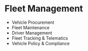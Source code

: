 # Fleet Management

- Vehicle Procurement
- Fleet Maintenance
- Driver Management
- Fleet Tracking & Telematics
- Vehicle Policy & Compliance